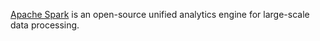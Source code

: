 [Apache Spark](https://en.wikipedia.org/wiki/Apache_Spark) is an open-source unified analytics engine for large-scale data processing.